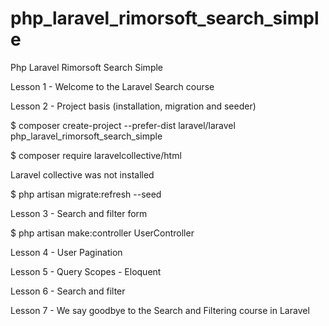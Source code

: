 # php_laravel_rimorsoft_search_simple
Php Laravel Rimorsoft Search Simple

Lesson 1 - Welcome to the Laravel Search course

Lesson 2 - Project basis (installation, migration and seeder)

$ composer create-project --prefer-dist laravel/laravel php_laravel_rimorsoft_search_simple

$ composer require laravelcollective/html

Laravel collective was not installed

$ php artisan migrate:refresh --seed

Lesson 3 - Search and filter form

$ php artisan make:controller UserController

Lesson 4 - User Pagination

Lesson 5 - Query Scopes - Eloquent

Lesson 6 - Search and filter

Lesson 7 - We say goodbye to the Search and Filtering course in Laravel



